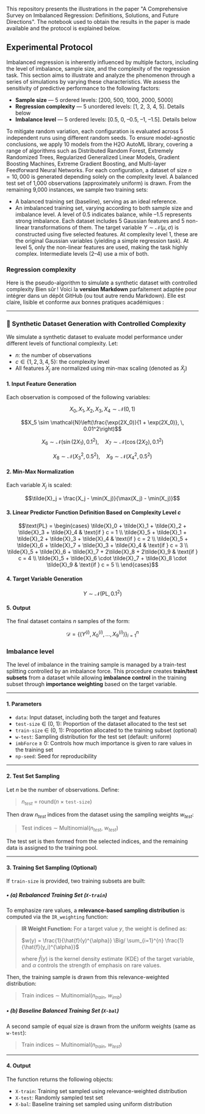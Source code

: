 This repository presents the illustrations in the paper "A Comprehensive Survey on Imbalanced Regression: Definitions, Solutions, and Future Directions". The notebook used to obtain the results in the paper is made available and the protocol is explained below.


## Experimental Protocol
Imbalanced regression is inherently influenced by multiple factors, including the level of imbalance, sample size, and the complexity of the regression task. This section aims to illustrate and analyze the phenomenon through a series of simulations by varying these characteristics.
We assess the sensitivity of predictive performance to the following factors:
- **Sample size** — 5 ordered levels: [200, 500, 1000, 2000, 5000]  
- **Regression complexity** — 5 unordered levels: [1, 2, 3, 4, 5]. Details below 
- **Imbalance level** — 5 ordered levels: [0.5, 0, –0.5, –1, –1.5]. Details below

To mitigate random variation, each configuration is evaluated across 5 independent runs using different random seeds. To ensure model-agnostic conclusions, we apply 10 models from the H2O AutoML library, covering a range of algorithms such as Distributed Random Forest, Extremely Randomized Trees, Regularized Generalized Linear Models, Gradient Boosting Machines, Extreme Gradient Boosting, and Multi-layer Feedforward Neural Networks.
For each configuration, a dataset of size $n = 10,000$ is generated depending solely on the complexity level. A balanced test set of 1,000 observations (approximately uniform) is drawn. From the remaining 9,000 instances, we sample two training sets:
- A balanced training set (baseline), serving as an ideal reference.
- An imbalanced training set, varying according to both sample size and imbalance level. A level of 0.5 indicates balance, while –1.5 represents strong imbalance.
Each dataset includes 5 Gaussian features and 5 non-linear transformations of them. The target variable $Y \sim \mathcal{N}(\mu, \sigma)$ is constructed using five selected features. At complexity level 1, these are the original Gaussian variables (yielding a simple regression task). At level 5, only the non-linear features are used, making the task highly complex. Intermediate levels (2–4) use a mix of both.

### Regression complexity
Here is the pseudo-algorithm to simulate a synthetic dataset with controlled complexity
Bien sûr ! Voici la **version Markdown** parfaitement adaptée pour intégrer dans un dépôt GitHub (ou tout autre rendu Markdown). Elle est claire, lisible et conforme aux bonnes pratiques académiques :

---

### 🔧 Synthetic Dataset Generation with Controlled Complexity

We simulate a synthetic dataset to evaluate model performance under different levels of functional complexity. Let:

* $n$: the number of observations
* $c \in \{1, 2, 3, 4, 5\}$: the complexity level
* All features $X_j$ are normalized using min-max scaling (denoted as $\tilde{X}_j$)

#### **1. Input Feature Generation**

Each observation is composed of the following variables:

```math
X_0, X_1, X_2, X_3, X_4 \sim \mathcal{N}(0, 1)
```

```math
X_5 \sim \mathcal{N}\left(\frac{\exp(2X_0)}{1 + \exp(2X_0)}, \, 0.01^2\right)
```

```math
X_6 \sim \mathcal{N}(\sin(2X_1), 0.1^2), \quad
X_7 \sim \mathcal{N}(\cos(2X_2), 0.1^2)
```

```math
X_8 \sim \mathcal{N}(X_3^2, 0.5^2), \quad
X_9 \sim \mathcal{N}(X_4^2, 0.5^2)
```

#### **2. Min-Max Normalization**

Each variable $X_j$ is scaled:

```math
\tilde{X}_j = \frac{X_j - \min(X_j)}{\max(X_j) - \min(X_j)}
```

#### **3. Linear Predictor Function Definition Based on Complexity Level $c$**

```math
\text{PL} =
\begin{cases}
\tilde{X}_0 + \tilde{X}_1 + \tilde{X}_2 + \tilde{X}_3 + \tilde{X}_4 & \text{if } c = 1 \\
\tilde{X}_5 + \tilde{X}_1 + \tilde{X}_2 + \tilde{X}_3 + \tilde{X}_4 & \text{if } c = 2 \\
\tilde{X}_5 + \tilde{X}_6 + \tilde{X}_7 + \tilde{X}_3 + \tilde{X}_4 & \text{if } c = 3 \\
\tilde{X}_5 + \tilde{X}_6 + \tilde{X}_7 + 2\tilde{X}_8 + 2\tilde{X}_9 & \text{if } c = 4 \\
\tilde{X}_5 + \tilde{X}_6 \cdot \tilde{X}_7 + \tilde{X}_8 \cdot \tilde{X}_9 & \text{if } c = 5 \\
\end{cases}
```

#### **4. Target Variable Generation**

```math
Y \sim \mathcal{N}(\text{PL}, \, 0.1^2)
```

#### **5. Output**

The final dataset contains $n$ samples of the form:

```math
\mathcal{D} = \{(Y^{(i)}, X_0^{(i)}, \dots, X_9^{(i)}) \}_{i=1}^{n}
```







### Imbalance level
The level of imbalance in the training sample is managed by a train-test splitting controlled by an imbalance force.
This procedure creates **train/test subsets** from a dataset while allowing **imbalance control** in the training subset through **importance weighting** based on the target variable.

---

#### **1. Parameters**

* `data`: Input dataset, including both the target and features
* `test-size` ∈ (0, 1): Proportion of the dataset allocated to the test set
* `train-size` ∈ (0, 1): Proportion allocated to the training subset (optional)
* `w-test`: Sampling distribution for the test set (default: uniform)
* `imbForce` ≥ 0: Controls how much importance is given to rare values in the training set
* `np-seed`: Seed for reproducibility

---

#### **2. Test Set Sampling**

Let *n* be the number of observations. Define:

> *n<sub>test</sub>* = round(*n* × `test-size`)

Then draw *n<sub>test</sub>* indices from the dataset using the sampling weights *w<sub>test</sub>*:

> Test indices ∼ Multinomial(*n<sub>test</sub>*, *w<sub>test</sub>*)

The test set is then formed from the selected indices, and the remaining data is assigned to the training pool.

---

#### **3. Training Set Sampling (Optional)**

If `train-size` is provided, two training subsets are built:

##### • (a) Rebalanced Training Set (`X-train`)

To emphasize rare values, a **relevance-based sampling distribution** is computed via the `IR_weighting` function:

> **IR Weight Function:**
> For a target value *y*, the weight is defined as:
>
> $w(y) = \frac{1}{\hat{f}(y)^{\alpha}} \Big/ \sum_{i=1}^{n} \frac{1}{\hat{f}(y_i)^{\alpha}}$
>
> where $\hat{f}(y)$ is the kernel density estimate (KDE) of the target variable, and $\alpha$ controls the strength of emphasis on rare values.

Then, the training sample is drawn from this relevance-weighted distribution:

> Train indices ∼ Multinomial(*n<sub>train</sub>*, *w<sub>imb</sub>*)

##### • (b) Baseline Balanced Training Set (`X-bal`)

A second sample of equal size is drawn from the uniform weights (same as `w-test`):

> Train indices ∼ Multinomial(*n<sub>train</sub>*, *w<sub>test</sub>*)

---

#### **4. Output**

The function returns the following objects:

* `X-train`: Training set sampled using relevance-weighted distribution
* `X-test`: Randomly sampled test set
* `X-bal`: Baseline training set sampled using uniform distribution









